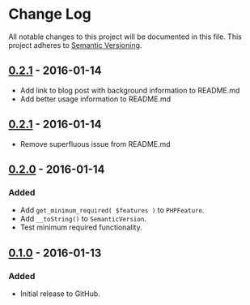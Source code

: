 # Change Log
All notable changes to this project will be documented in this file.
This project adheres to [Semantic Versioning](http://semver.org/).

## [0.2.1] - 2016-01-14
- Add link to blog post with background information to README.md
- Add better usage information to README.md

## [0.2.1] - 2016-01-14
- Remove superfluous issue from README.md

## [0.2.0] - 2016-01-14
### Added
- Add `get_minimum_required( $features )` to `PHPFeature`.
- Add `__toString()` to `SemanticVersion`.
- Test minimum required functionality.

## [0.1.0] - 2016-01-13
### Added
- Initial release to GitHub.

[0.2.2]: https://github.com/brightnucleus/phpfeature/compare/v0.2.1...v0.2.2
[0.2.1]: https://github.com/brightnucleus/phpfeature/compare/v0.2.0...v0.2.1
[0.2.0]: https://github.com/brightnucleus/phpfeature/compare/v0.1.0...v0.2.0
[0.1.0]: https://github.com/brightnucleus/phpfeature/compare/v0.0.0...v0.1.0
